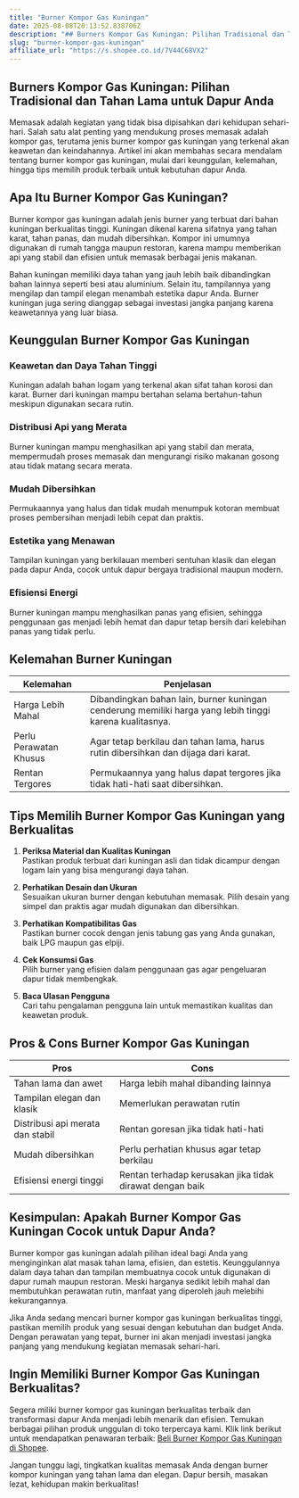 ```yaml
---
title: "Burner Kompor Gas Kuningan"
date: 2025-08-08T20:13:52.838706Z
description: "## Burners Kompor Gas Kuningan: Pilihan Tradisional dan Tahan Lama untuk Dapur Anda..."
slug: "burner-kompor-gas-kuningan"
affiliate_url: "https://s.shopee.co.id/7V44C68VX2"
---
```

## Burners Kompor Gas Kuningan: Pilihan Tradisional dan Tahan Lama untuk Dapur Anda

Memasak adalah kegiatan yang tidak bisa dipisahkan dari kehidupan sehari-hari. Salah satu alat penting yang mendukung proses memasak adalah kompor gas, terutama jenis burner kompor gas kuningan yang terkenal akan keawetan dan keindahannya. Artikel ini akan membahas secara mendalam tentang burner kompor gas kuningan, mulai dari keunggulan, kelemahan, hingga tips memilih produk terbaik untuk kebutuhan dapur Anda.

## Apa Itu Burner Kompor Gas Kuningan?

Burner kompor gas kuningan adalah jenis burner yang terbuat dari bahan kuningan berkualitas tinggi. Kuningan dikenal karena sifatnya yang tahan karat, tahan panas, dan mudah dibersihkan. Kompor ini umumnya digunakan di rumah tangga maupun restoran, karena mampu memberikan api yang stabil dan efisien untuk memasak berbagai jenis makanan.

Bahan kuningan memiliki daya tahan yang jauh lebih baik dibandingkan bahan lainnya seperti besi atau aluminium. Selain itu, tampilannya yang mengilap dan tampil elegan menambah estetika dapur Anda. Burner kuningan juga sering dianggap sebagai investasi jangka panjang karena keawetannya yang luar biasa.

## Keunggulan Burner Kompor Gas Kuningan

### Keawetan dan Daya Tahan Tinggi
Kuningan adalah bahan logam yang terkenal akan sifat tahan korosi dan karat. Burner dari kuningan mampu bertahan selama bertahun-tahun meskipun digunakan secara rutin.

### Distribusi Api yang Merata
Burner kuningan mampu menghasilkan api yang stabil dan merata, mempermudah proses memasak dan mengurangi risiko makanan gosong atau tidak matang secara merata.

### Mudah Dibersihkan
Permukaannya yang halus dan tidak mudah menumpuk kotoran membuat proses pembersihan menjadi lebih cepat dan praktis.

### Estetika yang Menawan
Tampilan kuningan yang berkilauan memberi sentuhan klasik dan elegan pada dapur Anda, cocok untuk dapur bergaya tradisional maupun modern.

### Efisiensi Energi
Burner kuningan mampu menghasilkan panas yang efisien, sehingga penggunaan gas menjadi lebih hemat dan dapur tetap bersih dari kelebihan panas yang tidak perlu.

## Kelemahan Burner Kuningan

| Kelemahan | Penjelasan |
| --- | --- |
| Harga Lebih Mahal | Dibandingkan bahan lain, burner kuningan cenderung memiliki harga yang lebih tinggi karena kualitasnya. |
| Perlu Perawatan Khusus | Agar tetap berkilau dan tahan lama, harus rutin dibersihkan dan dijaga dari karat. |
| Rentan Tergores | Permukaannya yang halus dapat tergores jika tidak hati-hati saat dibersihkan. |

## Tips Memilih Burner Kompor Gas Kuningan yang Berkualitas

1. **Periksa Material dan Kualitas Kuningan**  
Pastikan produk terbuat dari kuningan asli dan tidak dicampur dengan logam lain yang bisa mengurangi daya tahan.

2. **Perhatikan Desain dan Ukuran**  
Sesuaikan ukuran burner dengan kebutuhan memasak. Pilih desain yang simpel dan praktis agar mudah digunakan dan dibersihkan.

3. **Perhatikan Kompatibilitas Gas**  
Pastikan burner cocok dengan jenis tabung gas yang Anda gunakan, baik LPG maupun gas elpiji.

4. **Cek Konsumsi Gas**  
Pilih burner yang efisien dalam penggunaan gas agar pengeluaran dapur tidak membengkak.

5. **Baca Ulasan Pengguna**  
Cari tahu pengalaman pengguna lain untuk memastikan kualitas dan keawetan produk.

## Pros & Cons Burner Kompor Gas Kuningan

| Pros | Cons |
| --- | --- |
| Tahan lama dan awet | Harga lebih mahal dibanding lainnya |
| Tampilan elegan dan klasik | Memerlukan perawatan rutin |
| Distribusi api merata dan stabil | Rentan goresan jika tidak hati-hati |
| Mudah dibersihkan | Perlu perhatian khusus agar tetap berkilau |
| Efisiensi energi tinggi | Rentan terhadap kerusakan jika tidak dirawat dengan baik |

## Kesimpulan: Apakah Burner Kompor Gas Kuningan Cocok untuk Dapur Anda?

Burner kompor gas kuningan adalah pilihan ideal bagi Anda yang menginginkan alat masak tahan lama, efisien, dan estetis. Keunggulannya dalam daya tahan dan tampilan membuatnya cocok untuk digunakan di dapur rumah maupun restoran. Meski harganya sedikit lebih mahal dan membutuhkan perawatan rutin, manfaat yang diperoleh jauh melebihi kekurangannya.

Jika Anda sedang mencari burner kompor gas kuningan berkualitas tinggi, pastikan memilih produk yang sesuai dengan kebutuhan dan budget Anda. Dengan perawatan yang tepat, burner ini akan menjadi investasi jangka panjang yang mendukung kegiatan memasak sehari-hari.

## Ingin Memiliki Burner Kompor Gas Kuningan Berkualitas?

Segera miliki burner kompor gas kuningan berkualitas terbaik dan transformasi dapur Anda menjadi lebih menarik dan efisien. Temukan berbagai pilihan produk unggulan di toko terpercaya kami. Klik link berikut untuk mendapatkan penawaran terbaik: [Beli Burner Kompor Gas Kuningan di Shopee](https://s.shopee.co.id/7V44C68VX2).

Jangan tunggu lagi, tingkatkan kualitas memasak Anda dengan burner kompor kuningan yang tahan lama dan elegan. Dapur bersih, masakan lezat, kehidupan makin berkualitas!